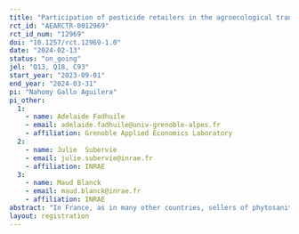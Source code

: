 ```yaml
---
title: "Participation of pesticide retailers in the agroecological transition "
rct_id: "AEARCTR-0012969"
rct_id_num: "12969"
doi: "10.1257/rct.12969-1.0"
date: "2024-02-13"
status: "on_going"
jel: "Q13, Q18, C93"
start_year: "2023-09-01"
end_year: "2024-03-31"
pi: "Nahomy Gallo Aguilera"
pi_other:
  1:
    - name: Adelaide Fadhuile
    - email: adelaide.fadhuile@univ-grenoble-alpes.fr
    - affiliation: Grenoble Applied Economics Laboratory
  2:
    - name: Julie  Subervie
    - email: julie.subervie@inrae.fr
    - affiliation: INRAE
  3:
    - name: Maud Blanck
    - email: maud.blanck@inrae.fr
    - affiliation: INRAE
abstract: "In France, as in many other countries, sellers of phytosanitary products occupy a strategic place in the agrifood sector since they often play an advisory role to their buyers, in addition to their activity of selling inputs. For several years, the public authorities have put in place a system of points (so-called certificates) offered to retailers who make the effort to reorient their activity towards the sale of more environmentally friendly products and the promotion of actions in favor of the environment, such as putting farmers in contact with providers of alternatives to pesticides. Unfortunately, retailers are struggling to collect a sufficient number of certificates to bring about a significant change in farmers' practices. Certain green actions are very rarely carried out, although they yield a lot of certificates, are inexpensive to implement and have a proven positive effect on the environment. This study aims to change retailers' aversion for a key action of the scheme, namely collecting a new minor crop from farmers. In a randomized controlled trial (RCT), we nudge retailers, with the aim to improve their understanding of the certificates system and to remind them of the environmental gains associated with the introduction of a new minor crop into the landscape. Half of the resellers who volunteer to participate receive the nudge, while the other half do not. Next, both groups participate in a discrete choice experiment (DCE) to provide estimates of their preferences for a number of green actions (including collecting a minor new crop). The experiment aims to evaluate the impact of the nudge on responses to the DCE, that is to say, the impact on the retailer's willingness to collect a new minor crop of great importance for the environment."
layout: registration
---
```


